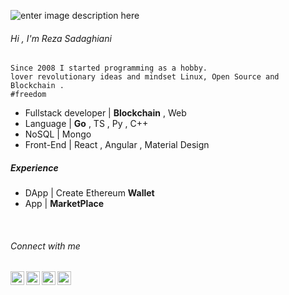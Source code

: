 ![enter image description here](https://media-exp1.licdn.com/dms/image/C4D16AQF2xW9BmreMtw/profile-displaybackgroundimage-shrink_350_1400/0?e=1609977600&v=beta&t=70no2pXh-iNfbGLG0TiND-0mn4Gm5x09nBs4ERSijmY)


###### Hi , I'm Reza Sadaghiani 
    Since 2008 I started programming as a hobby.
    lover revolutionary ideas and mindset Linux, Open Source and Blockchain . 
    #freedom

+ Fullstack developer  |  **Blockchain** , Web 
+ Language |  **Go** , TS , Py , C++ 
+ NoSQL | Mongo
+ Front-End | React , Angular , Material Design

#####  Experience 
+ DApp | Create Ethereum **Wallet**  
+ App | **MarketPlace** 

<br />

###### Connect with me

[<img align="left" alt="Sabesan | LinkedIn" height="22px" src="https://cdn.jsdelivr.net/npm/simple-icons@v3/icons/linkedin.svg" />][linkedin]
[<img align="left" alt="Sabesan | Gmail" height="22px" src="https://cdn.jsdelivr.net/npm/simple-icons@v3/icons/gmail.svg" />][gmail]
[<img align="left" alt="Sabesan | Whatsapp" height="22px" src="https://cdn.jsdelivr.net/npm/simple-icons@v3/icons/whatsapp.svg" />][whatsapp]
[<img align="left" alt="Sabesan | Skype" height="22px" src="https://cdn.jsdelivr.net/npm/simple-icons@v3/icons/skype.svg" />][skype]

[linkedin]: https://www.linkedin.com/in/sadaghiani-reza
[gmail]: mailto:sadaghiani.reza@gmail.com
[whatsapp]:https://wa.me/00989366644232
[skype]: https://join.skype.com/invite/xXqzuzCnCaKq
